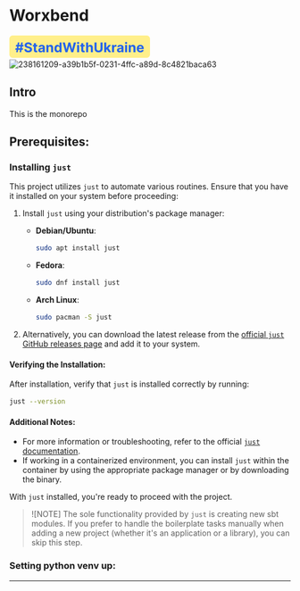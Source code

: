 # Worxbend

[![StandWithUkraine](https://raw.githubusercontent.com/vshymanskyy/StandWithUkraine/main/badges/StandWithUkraine.svg)](https://github.com/vshymanskyy/StandWithUkraine/blob/main/docs/README.md)
![238161209-a39b1b5f-0231-4ffc-a89d-8c4821baca63](https://github.com/worxbend/worxbend/assets/8176996/7c4d7c52-e45b-4558-b3c1-ac79dbd1a2d9)

## Intro

This is the monorepo

## Prerequisites:

### Installing `just`

This project utilizes `just` to automate various routines. Ensure that you have it installed on your system before
proceeding:

1. Install `just` using your distribution's package manager:

   - **Debian/Ubuntu**:
     ```bash
     sudo apt install just
     ```
   - **Fedora**:
     ```bash
     sudo dnf install just
     ```
   - **Arch Linux**:
     ```bash
     sudo pacman -S just
     ```

2. Alternatively, you can download the latest release from the [official
   `just` GitHub releases page](https://github.com/casey/just/releases) and add it to your system.

#### Verifying the Installation:

After installation, verify that `just` is installed correctly by running:

```bash
just --version
```

#### Additional Notes:

- For more information or troubleshooting, refer to the official [`just` documentation](https://just.systems/).
- If working in a containerized environment, you can install `just` within the container by using the appropriate
  package manager or by downloading the binary.

With `just` installed, you're ready to proceed with the project.

> ![NOTE]
> The sole functionality provided by `just` is creating new sbt modules. If you prefer to handle the boilerplate tasks
> manually when adding a new project (whether it's an application or a library), you can skip this step.

### Setting python venv up:

---

